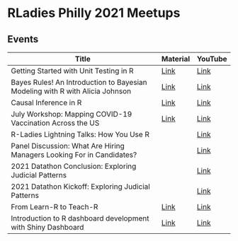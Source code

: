 
# RLadies Philly 2021 Meetups


## Events
| Title | Material | YouTube |
|-------|------|---------|
| Getting Started with Unit Testing in R | [Link](2021_11/2021_11_slides.pdf) | [Link](https://youtu.be/4bPekjzIYiU) |
| Bayes Rules! An Introduction to Bayesian Modeling with R with Alicia Johnson | [Link](2021_10/2021_10_slides.pdf) | [Link](https://youtu.be/MgB1ihuEDN4) |
| Causal Inference in R | [Link](2021_09/2021_09_slides.pdf) | [Link](https://youtu.be/m7RH1O4r80c) |
| July Workshop: Mapping COVID-19 Vaccination Across the US | [Link](2021_07) | [Link](https://www.youtube.com/watch?v=6Uh2XhbRGmk) |
| R-Ladies Lightning Talks: How You Use R | | [Link](https://www.youtube.com/watch?v=guzjt7xh2Cw)|
| Panel Discussion: What Are Hiring Managers Looking For in Candidates? | |[Link](https://www.youtube.com/watch?v=VQZ3AogSdjM) |
| 2021 Datathon Conclusion: Exploring Judicial Patterns | |[Link](https://www.youtube.com/watch?v=fzJhKMcKVX4&t=13s)|
| 2021 Datathon Kickoff: Exploring Judicial Patterns | |[Link](https://www.youtube.com/watch?v=sV4RylIrZ6w)|
| From Learn-R to Teach-R | [Link](2021_02/R-Ladies%20Philly%20Feb%202021.pdf) | [Link](https://www.rladiesphilly.org/post/recap_teachr/) |
| Introduction to R dashboard development with Shiny Dashboard | [Link](2021_01/R-Ladies%20Philly%20Jan%202021.pdf) |[Link](https://www.youtube.com/watch?v=wSYt4IYIsdI)|




